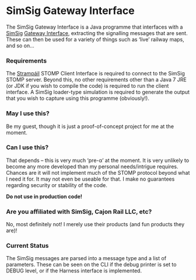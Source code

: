 # SimSig Gateway Interface #

The SimSig Gateway Interface is a Java programme that interfaces with a [SimSig](www.simsig.co.uk) [Gateway Interface](http://www.simsig.co.uk/dokuwiki/doku.php?id=usertrack:interface_gateway), extracting the signalling messages that are sent. These can then be used for a variety of things such as ‘live’ railway maps, and so on…

### Requirements ###

The [Strampáil](https://github.com/Gwasanaethau/Stramp-il) STOMP Client Interface is required to connect to the SimSig STOMP server. Beyond this, no other requirements other than a Java 7 JRE (or JDK if you wish to compile the code) is required to run the client interface. A SimSig loader-type simulation is required to generate the output that you wish to capture using this programme (obviously!).

### May I use this? ###

Be my guest, though it is just a proof-of-concept project for me at the moment.

### Can I use this? ###

That depends – this is very much ‘pre-α’ at the moment. It is very unlikely to become any more developed than my personal needs/intrigue requires. Chances are it will not implement much of the STOMP protocol beyond what I need it for. It may not even be useable for that. I make no guarantees regarding security or stability of the code.

**Do not use in production code!**

### Are you affiliated with SimSig, Cajon Rail LLC, etc? ###

No, most definitely not! I merely use their products (and fun products they are)!

### Current Status ###

The SimSig messages are parsed into a message type and a list of parameters. These can be seen on the CLI if the debug printer is set to DEBUG level, or if the Harness interface is implemented.
